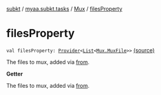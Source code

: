 [subkt](../../index.md) / [myaa.subkt.tasks](../index.md) / [Mux](index.md) / [filesProperty](./files-property.md)

# filesProperty

`val filesProperty: `[`Provider`](https://docs.gradle.org/current/javadoc/org/gradle/api/provider/Provider.html)`<`[`List`](https://kotlinlang.org/api/latest/jvm/stdlib/kotlin.collections/-list/index.html)`<`[`Mux.MuxFile`](-mux-file/index.md)`>>` [(source)](https://github.com/Myaamori/SubKt/blob/0.1.4/src/main/kotlin/myaa/subkt/tasks/muxtask.kt#L487)

The files to mux, added via [from](from.md).

**Getter**

The files to mux, added via [from](from.md).

